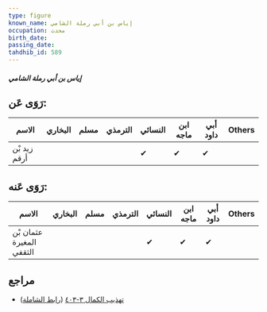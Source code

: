 ```yaml
---
type: figure
known_name: إياس بن أبي رملة الشامي
occupation: محدث
birth_date:
passing_date:
tahdhib_id: 589
---
```

##### إياس بن أبي رملة الشامي

## رَوَى عَن:
| الاسم        | البخاري | مسلم | الترمذي | النسائي | ابن ماجه | أبي داود | Others |
| ------------ | ------- | ---- | ------- | ------- | -------- | -------- | ------ |
| زيد بْن أرقم |         |      |         | ✔       | ✔        | ✔        |        |
## رَوَى عَنه:
| الاسم                    | البخاري | مسلم | الترمذي | النسائي | ابن ماجه | أبي داود | Others |
| ------------------------ | ------- | ---- | ------- | ------- | -------- | -------- | ------ |
| عثمان بْن المغيرة الثقفي |         |      |         | ✔       | ✔        | ✔        |        |
## مراجع
- [تهذيب الكمال ٣-٤٠٣](obsidian://open?vault=Tahdhib-al-Kamal&file=Figures/٥٨٩-إياس%20بن%20أبي%20رملة%20الشامي) ([رابط الشاملة](https://shamela.ws/book/3722/1417))